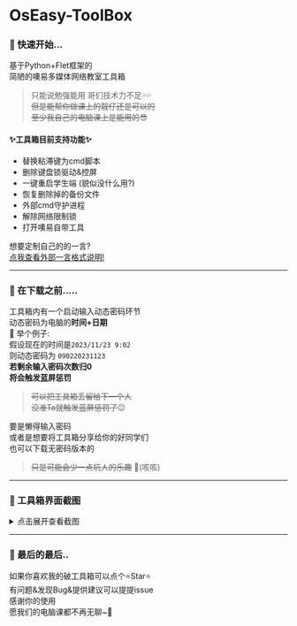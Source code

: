 # OsEasy-ToolBox

### 🚀 快速开始...

基于Python+Flet框架的   
简陋的噢易多媒体网络教室工具箱  

> 只能说勉强能用 哥们技术力不足💦💦   
> ~~但是能帮你做课上的靓仔还是可以的~~   
> ~~至少我自己的电脑课上是能用的~~😎

#### ✨工具箱目前支持功能✨
- 替换粘滞键为cmd脚本
- 删除键盘锁驱动&控屏
- 一键重启学生端 (貌似没什么用?)
- 恢复删除掉的备份文件
- 外部cmd守护进程
- 解除网络限制锁
- 打开噢易自带工具

想要定制自己的的一言?   
[点我查看外部一言格式说明!](https://github.com/ZiHaoSaMa66/OsEasy-ToolBox/外部一言格式说明.md)

-----

### 🤔 在下载之前.....
工具箱内有一个启动输入动态密码环节   
动态密码为电脑的**时间+日期**   
🌰 举个例子:   
假设现在的时间是``2023/11/23 9:02``  
则动态密码为 ``090220231123``    
**若剩余输入密码次数归0**   
**将会触发蓝屏惩罚**   
> ~~可以把工具箱丢留给下一个人~~  
> ~~没准Ta就触发蓝屏惩罚了~~😉   

要是懒得输入密码  
或者是想要将工具箱分享给你的好同学们   
也可以下载无密码版本的  
> ~~只是可能会少一点坑人的乐趣~~ 🤫(咳咳)   

----

### 💫 工具箱界面截图   
<details>
<summary>点击展开查看截图</summary>

![sct 2023-11-25 003334](https://github.com/ZiHaoSaMa66/OsEasy-ToolBox/assets/134737096/3ad224fc-d03d-412b-8d85-857ba2ae1ea9)

![sct 2023-11-25 003356](https://github.com/ZiHaoSaMa66/OsEasy-ToolBox/assets/134737096/91ce0f55-e230-4c86-aefc-ce7d5bb76c60)
</details>

----

### 🌈 最后的最后..
如果你喜欢我的破工具箱可以点个⭐Star⭐   
有问题&发现Bug&提供建议可以提提issue   
感谢你的使用   
愿我们的电脑课都不再无聊~🥳   




